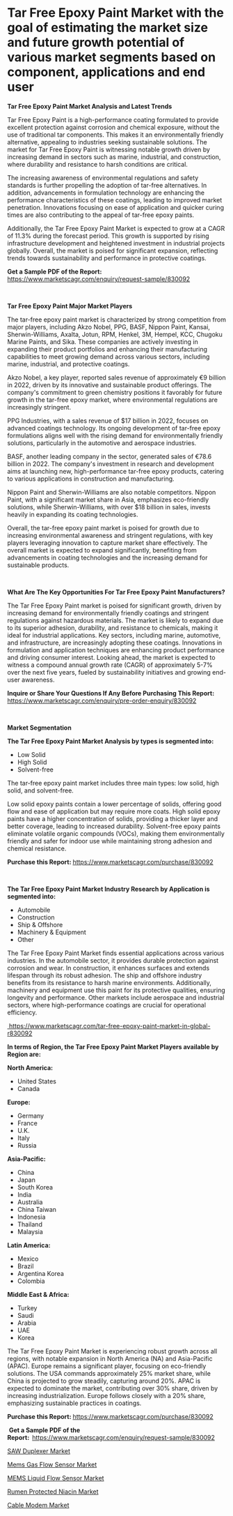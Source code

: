 <p><h1>Tar Free Epoxy Paint Market with the goal of estimating the market size and future growth potential of various market segments based on component, applications and end user</h1></p><p><strong>Tar Free Epoxy Paint Market Analysis and Latest Trends</strong></p>
<p><p>Tar Free Epoxy Paint is a high-performance coating formulated to provide excellent protection against corrosion and chemical exposure, without the use of traditional tar components. This makes it an environmentally friendly alternative, appealing to industries seeking sustainable solutions. The market for Tar Free Epoxy Paint is witnessing notable growth driven by increasing demand in sectors such as marine, industrial, and construction, where durability and resistance to harsh conditions are critical.</p><p>The increasing awareness of environmental regulations and safety standards is further propelling the adoption of tar-free alternatives. In addition, advancements in formulation technology are enhancing the performance characteristics of these coatings, leading to improved market penetration. Innovations focusing on ease of application and quicker curing times are also contributing to the appeal of tar-free epoxy paints.</p><p>Additionally, the Tar Free Epoxy Paint Market is expected to grow at a CAGR of 11.3% during the forecast period. This growth is supported by rising infrastructure development and heightened investment in industrial projects globally. Overall, the market is poised for significant expansion, reflecting trends towards sustainability and performance in protective coatings.</p></p>
<p><strong>Get a Sample PDF of the Report:&nbsp;</strong> <a href="https://www.marketscagr.com/enquiry/request-sample/830092?utm_campaign=1848&utm_medium=2&utm_source=Github&utm_content=ia&utm_term=18122024&utm_id=tar-free-epoxy-paint">https://www.marketscagr.com/enquiry/request-sample/830092</a></p>
<p>&nbsp;</p>
<p><strong>Tar Free Epoxy Paint Major Market Players</strong></p>
<p><p>The tar-free epoxy paint market is characterized by strong competition from major players, including Akzo Nobel, PPG, BASF, Nippon Paint, Kansai, Sherwin-Williams, Axalta, Jotun, RPM, Henkel, 3M, Hempel, KCC, Chugoku Marine Paints, and Sika. These companies are actively investing in expanding their product portfolios and enhancing their manufacturing capabilities to meet growing demand across various sectors, including marine, industrial, and protective coatings.</p><p>Akzo Nobel, a key player, reported sales revenue of approximately €9 billion in 2022, driven by its innovative and sustainable product offerings. The company's commitment to green chemistry positions it favorably for future growth in the tar-free epoxy market, where environmental regulations are increasingly stringent.</p><p>PPG Industries, with a sales revenue of $17 billion in 2022, focuses on advanced coatings technology. Its ongoing development of tar-free epoxy formulations aligns well with the rising demand for environmentally friendly solutions, particularly in the automotive and aerospace industries.</p><p>BASF, another leading company in the sector, generated sales of €78.6 billion in 2022. The company's investment in research and development aims at launching new, high-performance tar-free epoxy products, catering to various applications in construction and manufacturing.</p><p>Nippon Paint and Sherwin-Williams are also notable competitors. Nippon Paint, with a significant market share in Asia, emphasizes eco-friendly solutions, while Sherwin-Williams, with over $18 billion in sales, invests heavily in expanding its coating technologies.</p><p>Overall, the tar-free epoxy paint market is poised for growth due to increasing environmental awareness and stringent regulations, with key players leveraging innovation to capture market share effectively. The overall market is expected to expand significantly, benefiting from advancements in coating technologies and the increasing demand for sustainable products.</p></p>
<p>&nbsp;</p>
<p><strong>What Are The Key Opportunities For Tar Free Epoxy Paint Manufacturers?</strong></p>
<p><p>The Tar Free Epoxy Paint market is poised for significant growth, driven by increasing demand for environmentally friendly coatings and stringent regulations against hazardous materials. The market is likely to expand due to its superior adhesion, durability, and resistance to chemicals, making it ideal for industrial applications. Key sectors, including marine, automotive, and infrastructure, are increasingly adopting these coatings. Innovations in formulation and application techniques are enhancing product performance and driving consumer interest. Looking ahead, the market is expected to witness a compound annual growth rate (CAGR) of approximately 5-7% over the next five years, fueled by sustainability initiatives and growing end-user awareness.</p></p>
<p><strong>Inquire or Share Your Questions If Any Before Purchasing This Report:</strong> <a href="https://www.marketscagr.com/enquiry/pre-order-enquiry/830092?utm_campaign=1848&utm_medium=2&utm_source=Github&utm_content=ia&utm_term=18122024&utm_id=tar-free-epoxy-paint">https://www.marketscagr.com/enquiry/pre-order-enquiry/830092</a></p>
<p>&nbsp;</p>
<p><strong>Market Segmentation</strong></p>
<p><strong>The Tar Free Epoxy Paint Market Analysis by types is segmented into:</strong></p>
<p><ul><li>Low Solid</li><li>High Solid</li><li>Solvent-free</li></ul></p>
<p><p>The tar-free epoxy paint market includes three main types: low solid, high solid, and solvent-free. </p><p>Low solid epoxy paints contain a lower percentage of solids, offering good flow and ease of application but may require more coats. High solid epoxy paints have a higher concentration of solids, providing a thicker layer and better coverage, leading to increased durability. Solvent-free epoxy paints eliminate volatile organic compounds (VOCs), making them environmentally friendly and safer for indoor use while maintaining strong adhesion and chemical resistance.</p></p>
<p><strong>Purchase this Report:&nbsp;</strong><a href="https://www.marketscagr.com/purchase/830092?utm_campaign=1848&utm_medium=2&utm_source=Github&utm_content=ia&utm_term=18122024&utm_id=tar-free-epoxy-paint">https://www.marketscagr.com/purchase/830092</a></p>
<p>&nbsp;</p>
<p><strong>The Tar Free Epoxy Paint Market Industry Research by Application is segmented into:</strong></p>
<p><ul><li>Automobile</li><li>Construction</li><li>Ship & Offshore</li><li>Machinery & Equipment</li><li>Other</li></ul></p>
<p><p>The Tar Free Epoxy Paint Market finds essential applications across various industries. In the automobile sector, it provides durable protection against corrosion and wear. In construction, it enhances surfaces and extends lifespan through its robust adhesion. The ship and offshore industry benefits from its resistance to harsh marine environments. Additionally, machinery and equipment use this paint for its protective qualities, ensuring longevity and performance. Other markets include aerospace and industrial sectors, where high-performance coatings are crucial for operational efficiency.</p></p>
<p><a href="https://www.marketscagr.com/tar-free-epoxy-paint-market-in-global-r830092?utm_campaign=1848&utm_medium=2&utm_source=Github&utm_content=ia&utm_term=18122024&utm_id=tar-free-epoxy-paint">&nbsp;https://www.marketscagr.com/tar-free-epoxy-paint-market-in-global-r830092</a></p>
<p><strong>In terms of Region, the Tar Free Epoxy Paint Market Players available by Region are:</strong></p>
<p>
    <p> <strong> North America: </strong>
        <ul>
            <li>United States</li>
            <li>Canada</li>
        </ul>
        </p> 
    <p> <strong> Europe: </strong>
        <ul>
            <li>Germany</li>
            <li>France</li>
            <li>U.K.</li>
            <li>Italy</li>
            <li>Russia</li>
        </ul>
        </p> 
    <p> <strong> Asia-Pacific: </strong>
        <ul>
            <li>China</li>
            <li>Japan</li>
            <li>South Korea</li>
            <li>India</li>
            <li>Australia</li>
            <li>China Taiwan</li>
            <li>Indonesia</li>
            <li>Thailand</li>
            <li>Malaysia</li>
        </ul>
        </p> 
    <p> <strong> Latin America: </strong>
        <ul>
            <li>Mexico</li>
            <li>Brazil</li>
            <li>Argentina Korea</li>
            <li>Colombia</li>
        </ul>
        </p> 
    <p> <strong> Middle East & Africa: </strong>
        <ul>
            <li>Turkey</li>
            <li>Saudi</li>
            <li>Arabia</li>
            <li>UAE</li>
            <li>Korea</li>
        </ul>
    </p>
    </p>
<p><p>The Tar Free Epoxy Paint Market is experiencing robust growth across all regions, with notable expansion in North America (NA) and Asia-Pacific (APAC). Europe remains a significant player, focusing on eco-friendly solutions. The USA commands approximately 25% market share, while China is projected to grow steadily, capturing around 20%. APAC is expected to dominate the market, contributing over 30% share, driven by increasing industrialization. Europe follows closely with a 20% share, emphasizing sustainable practices in coatings.</p></p>
<p><strong>Purchase this Report: </strong><a href="https://www.marketscagr.com/purchase/830092?utm_campaign=1848&utm_medium=2&utm_source=Github&utm_content=ia&utm_term=18122024&utm_id=tar-free-epoxy-paint">https://www.marketscagr.com/purchase/830092</a></p>
<p>&nbsp;<strong>Get a Sample PDF of the Report:&nbsp;&nbsp;</strong><a href="https://www.marketscagr.com/enquiry/request-sample/830092?utm_campaign=1848&utm_medium=2&utm_source=Github&utm_content=ia&utm_term=18122024&utm_id=tar-free-epoxy-paint">https://www.marketscagr.com/enquiry/request-sample/830092</a></p>
<p><strong></strong></p>
<p><p><a href="https://www.linkedin.com/pulse/assessment-saw-duplexer-market-scope-markets-size-revenue-financial-syj5c?utm_campaign=1848&utm_medium=2&utm_source=Github&utm_content=ia&utm_term=18122024&utm_id=tar-free-epoxy-paint">SAW Duplexer Market</a></p><p><a href="https://www.linkedin.com/pulse/foreign-market-opportunities-dynamics-analysis-mems-gas-flow-wtf8c?utm_campaign=1848&utm_medium=2&utm_source=Github&utm_content=ia&utm_term=18122024&utm_id=tar-free-epoxy-paint">Mems Gas Flow Sensor Market</a></p><p><a href="https://www.linkedin.com/pulse/comprehensive-mems-liquid-flow-sensor-market-report-segmentation-k0xlc?utm_campaign=1848&utm_medium=2&utm_source=Github&utm_content=ia&utm_term=18122024&utm_id=tar-free-epoxy-paint">MEMS Liquid Flow Sensor Market</a></p><p><a href="https://www.linkedin.com/pulse/rumen-protected-niacin-market-size-striking-cagr-107-from-lvhlf?utm_campaign=1848&utm_medium=2&utm_source=Github&utm_content=ia&utm_term=18122024&utm_id=tar-free-epoxy-paint">Rumen Protected Niacin Market</a></p><p><a href="https://www.linkedin.com/pulse/cable-modem-market-size-application-revenue-forecast-from-2024-he6te?utm_campaign=1848&utm_medium=2&utm_source=Github&utm_content=ia&utm_term=18122024&utm_id=tar-free-epoxy-paint">Cable Modem Market</a></p></p>
